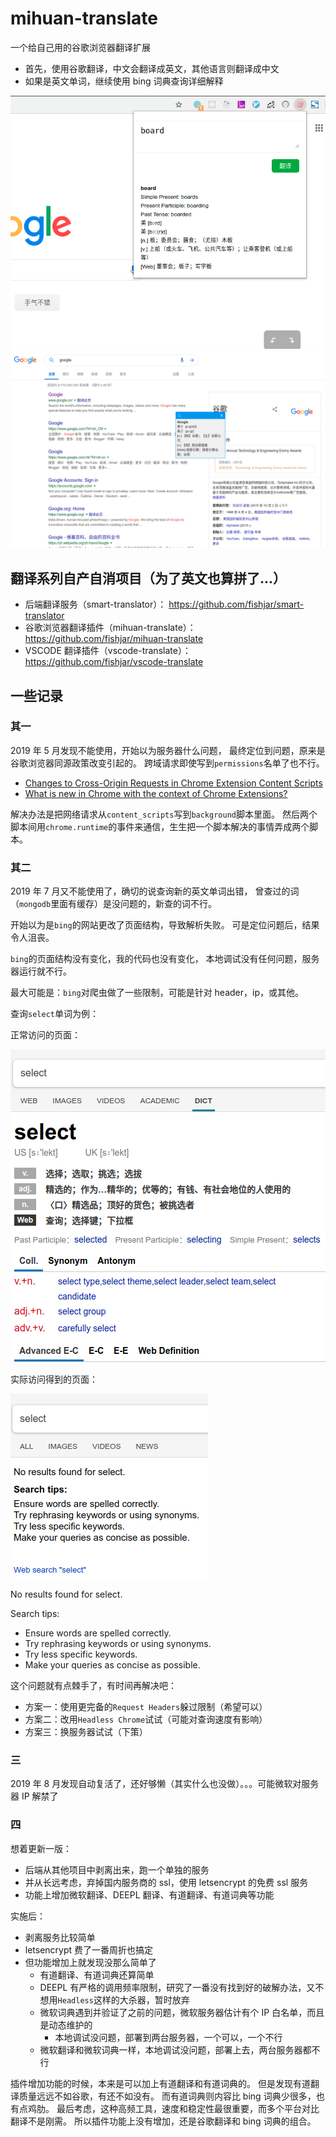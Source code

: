 # mihuan-translate

一个给自己用的谷歌浏览器翻译扩展

- 首先，使用谷歌翻译，中文会翻译成英文，其他语言则翻译成中文
- 如果是英文单词，继续使用 bing 词典查询详细解释

![截图0](./src0.png)
![截图](./src.png)

## 翻译系列自产自消项目（为了英文也算拼了...）

- 后端翻译服务（smart-translator）： https://github.com/fishjar/smart-translator
- 谷歌浏览器翻译插件（mihuan-translate）： https://github.com/fishjar/mihuan-translate
- VSCODE 翻译插件（vscode-translate）： https://github.com/fishjar/vscode-translate

## 一些记录

### 其一

2019 年 5 月发现不能使用，开始以为服务器什么问题，
最终定位到问题，原来是谷歌浏览器同源政策改变引起的。
跨域请求即使写到`permissions`名单了也不行。

- [Changes to Cross-Origin Requests in Chrome Extension Content Scripts](https://www.chromium.org/Home/chromium-security/extension-content-script-fetches)
- [What is new in Chrome with the context of Chrome Extensions?](https://medium.com/aviabird/handling-cross-origin-fetches-in-chrome-extensions-for-chrome-73-98a094052b7f)

解决办法是把网络请求从`content_scripts`写到`background`脚本里面。
然后两个脚本间用`chrome.runtime`的事件来通信，生生把一个脚本解决的事情弄成两个脚本。

### 其二

2019 年 7 月又不能使用了，确切的说查询新的英文单词出错，
曾查过的词（`mongodb`里面有缓存）是没问题的，新查的词不行。

开始以为是`bing`的网站更改了页面结构，导致解析失败。
可是定位问题后，结果令人沮丧。

`bing`的页面结构没有变化，我的代码也没有变化，
本地调试没有任何问题，服务器运行就不行。

最大可能是：`bing`对爬虫做了一些限制，可能是针对 header，ip，或其他。

查询`select`单词为例：

正常访问的页面：

![正常访问的页面](./bing1.png)

实际访问得到的页面：

![实际访问得到的页面](./bing2.png)

No results found for select.

Search tips:

- Ensure words are spelled correctly.
- Try rephrasing keywords or using synonyms.
- Try less specific keywords.
- Make your queries as concise as possible.

这个问题就有点棘手了，有时间再解决吧：

- 方案一：使用更完备的`Request Headers`躲过限制（希望可以）
- 方案二：改用`Headless Chrome`试试（可能对查询速度有影响）
- 方案三：换服务器试试（下策）

### 三

2019 年 8 月发现自动复活了，还好够懒（其实什么也没做）。。。可能微软对服务器 IP 解禁了

### 四

想着更新一版：

- 后端从其他项目中剥离出来，跑一个单独的服务
- 并从长远考虑，弃掉国内服务商的 ssl，使用 letsencrypt 的免费 ssl 服务
- 功能上增加微软翻译、DEEPL 翻译、有道翻译、有道词典等功能

实施后：

- 剥离服务比较简单
- letsencrypt 费了一番周折也搞定
- 但功能增加上就发现没那么简单了
  - 有道翻译、有道词典还算简单
  - DEEPL 有严格的调用频率限制，研究了一番没有找到好的破解办法，又不想用`Headless`这样的大杀器，暂时放弃
  - 微软词典遇到并验证了之前的问题，微软服务器估计有个 IP 白名单，而且是动态维护的
    - 本地调试没问题，部署到两台服务器，一个可以，一个不行
  - 微软翻译和微软词典一样，本地调试没问题，部署上去，两台服务器都不行

插件增加功能的时候，本来是可以加上有道翻译和有道词典的。
但是发现有道翻译质量远远不如谷歌，有还不如没有。
而有道词典则内容比 bing 词典少很多，也有点鸡肋。
最后考虑，这种高频工具，速度和稳定性最很重要，而多个平台对比翻译不是刚需。
所以插件功能上没有增加，还是谷歌翻译和 bing 词典的组合。
